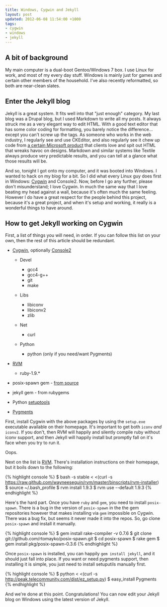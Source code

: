 ```yaml
---
title: Windows, Cygwin and Jekyll
layout: post
updated: 2012-06-08 11:54:00 +1000
tags:
- cygwin
- windows
- jekyll
---
```


A bit of background
-------------------

My main computer is a dual-boot Gentoo/Windows 7 box. I use Linux for work, and most
of my every day stuff. Windows is mainly just for games and certain other members of
the household.  I've also recently reformatted, so both are near-clean slates.

Enter the Jekyll blog
---------------------

Jekyll is a great system. It fits well into that "just enough" category. My last blog 
was a Drupal blog, but I used Markdown to write all my posts. It always struck me as
a very elegant way to edit HTML. With a good text editor that has some color coding
for formatting, you barely notice the difference... except you can't screw up the tags.
As someone who works in the web industry, I regularly see and use CKEditor, and also
regularly see it chew up code from [a certain Microsoft product][msword] that clients
love and spit out HTML that wreaks havoc on designs. Markdown and similar systems like
Textile always produce very predictable results, and you can tell at a glance what
those results will be.

And so, tonight I got onto my computer, and it was booted into Windows. I wanted to
hack on my blog for a bit. So I did what every Linux guy does first in Windows: 
[Cygwin][cygwin] and Console2. Now, before I go any further, please don't misunderstand;
I love Cygwin. In much the same way that I love beating my head against a wall, because 
it's often much the same feeling. However I do have a great respect for the people behind
this project, because it's a great project, and when it's setup and working, it
really is a wonderful things to have around.

How to get Jekyll working on Cygwin
-----------------------------------

First, a list of things you will need, in order. If you can follow this list on your
own, then the rest of this article should be redundant.

*   [Cygwin][cygwin], optionally [Console2][console2]

    *   Devel

        * gcc4
        * gcc4-g++
        * git
        * make
    *   Libs

        * libiconv
        * libiconv2
        * zlib
    *   Net

        * curl
    *   Python

        * python (only if you need/want Pygments)
*   [RVM][rvm]

    * ruby-1.9.\*
* posix-spawn gem - [from source][gh-posix-spawn]
* jekyll gem - from rubygems
* Python [setuptools][setuptools]
* [Pygments][pygments]

First, install Cygwin with the above packages by using the `setup.exe` executable
available on their homepage. It's important to get both `iconv` *and* `iconv2`. If
you don't, then RVM will happily and silently compile ruby without iconv support, and
then Jekyll will happily install but promptly fall on it's face when you try to run
it.

Oops.

Next on the list is [RVM][rvm]. There's installation instructions on their homepage,
but it boils down to the following:

{% highlight console %}
$ bash -s stable < <(curl -s https://raw.github.com/wayneeseguin/rvm/master/binscripts/rvm-installer)
$ source ~/.bash_profile
$ rvm install 1.9.3
$ rvm use --default 1.9.3
{% endhighlight %}

Here's the hard part. Once you have `ruby` and `gem`, you need to install
`posix-spawn`. There is a bug in the version of `posix-spawn` in the the gem
repositories however that makes installing via `gem` impossible on Cygwin.
There was a bug fix, but seems it never made it into the repos. So, go clone
`posix-spawn` and install it manually.

{% highlight console %}
$ gem install rake-compiler -v 0.7.6
$ git clone git://github.com/rtomayko/posix-spawn.git
$ cd posix-spawn
$ rake gem
$ gem install pkg/posix-spawn-0.3.6
{% endhighlight %}

Once `posix-spawn` is installed, you can happily `gem install jekyll`, and it should
just fall into place. If you want or need pygments support, then installing it is
simple, you just need to install setuputils manually first.

{% highlight console %}
$ python < <(curl -s http://peak.telecommunity.com/dist/ez_setup.py)
$ easy_install Pygments
{% endhighlight %}

And we're done at this point. Congratulations! You can now edit your Jekyll blog on
Windows using the latest version of Jekyll.

  [console2]: http://sourceforge.net/projects/console/
  [cygwin]: http://www.cygwin.com/
  [gh-posix-spawn]: https://github.com/rtomayko/posix-spawn/tree/
  [msword]: http://en.wikipedia.org/wiki/Microsoft_Word
  [pygments]: http://pygments.org/download/
  [rvm]: http://beginrescueend.com/
  [setuptools]: http://peak.telecommunity.com/dist/ez_setup.py
